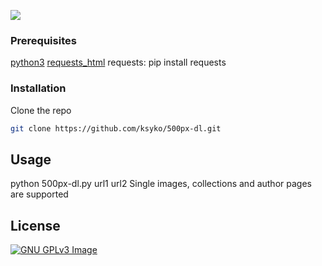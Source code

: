 <a href="https://www.gnu.org/licenses/gpl-3.0" alt="License: GPLv3"><img src="https://img.shields.io/badge/License-GPL%20v3-blue.svg"></a>

### Prerequisites

[python3](https://www.python.org/downloads/)
[requests_html](https://github.com/psf/requests-html)
requests: pip install requests

### Installation
 
Clone the repo
```sh
git clone https://github.com/ksyko/500px-dl.git
```

## Usage
python 500px-dl.py url1 url2
Single images, collections and author pages are supported

## License

[![GNU GPLv3 Image](https://www.gnu.org/graphics/gplv3-127x51.png)](http://www.gnu.org/licenses/gpl-3.0.en.html)  
